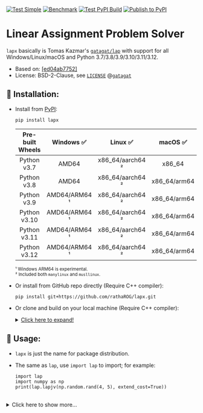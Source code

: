 [![Test Simple](https://github.com/rathaROG/lapx/actions/workflows/test_simple.yaml/badge.svg)](https://github.com/rathaROG/lapx/actions/workflows/test_simple.yaml)
[![Benchmark](https://github.com/rathaROG/lapx/actions/workflows/benchmark.yaml/badge.svg)](https://github.com/rathaROG/lapx/actions/workflows/benchmark.yaml)
[![Test PyPI Build](https://github.com/rathaROG/lapx/actions/workflows/prepublish.yaml/badge.svg)](https://github.com/rathaROG/lapx/actions/workflows/prepublish.yaml)
[![Publish to PyPI](https://github.com/rathaROG/lapx/actions/workflows/publish.yaml/badge.svg)](https://github.com/rathaROG/lapx/actions/workflows/publish.yaml)

# Linear Assignment Problem Solver

`lapx` basically is Tomas Kazmar's [`gatagat/lap`](https://github.com/gatagat/lap) with support for all Windows/Linux/macOS and Python 3.7/3.8/3.9/3.10/3.11/3.12.

* Based on: [[ed04ab7752]](https://github.com/gatagat/lap/tree/ed04ab7752c7c9688ddcbae534633f34ce04361f)
* License: BSD-2-Clause, see [`LICENSE`](LICENSE) @[`gatagat`](https://github.com/gatagat)

## 💽 Installation:

* Install from [PyPI](https://pypi.org/project/lapx/):

  ```
  pip install lapx
  ```

  | **Pre-built Wheels** | **Windows** ✅ | **Linux** ✅ | **macOS** ✅ |
  |:---:|:---:|:---:|:---:|
  | Python v3.7 | AMD64 | x86_64/aarch64 ² | x86_64 |
  | Python v3.8 | AMD64 | x86_64/aarch64 ² | x86_64/arm64 |
  | Python v3.9 | AMD64/ARM64 ¹ | x86_64/aarch64 ² | x86_64/arm64 |
  | Python v3.10 | AMD64/ARM64 ¹ | x86_64/aarch64 ² | x86_64/arm64 |
  | Python v3.11 | AMD64/ARM64 ¹ | x86_64/aarch64 ² | x86_64/arm64 |
  | Python v3.12 | AMD64/ARM64 ¹ | x86_64/aarch64 ² | x86_64/arm64 |

  <sup>¹ Windows ARM64 is experimental.</sup><br>
  <sup>² Included both `manylinux` and `musllinux`.</sup><br>

* Or install from GitHub repo directly (Require C++ compiler):

  ```
  pip install git+https://github.com/rathaROG/lapx.git
  ```

* Or clone and build on your local machine (Require C++ compiler):

  <details><summary><ins>Click here to expand!</ins></summary>
  
  ```
  git clone https://github.com/rathaROG/lapx.git
  cd lapx
  python -m pip install --upgrade pip
  pip install "setuptools>=67.2.0"
  pip install wheel build
  python -m build --wheel
  cd dist
  ```
  
  </details>

## 🧪 Usage:

* `lapx` is just the name for package distribution.
* The same as `lap`, use `import lap` to import; for example:

  ```
  import lap
  import numpy as np
  print(lap.lapjv(np.random.rand(4, 5), extend_cost=True))
  ```

<br />

<details><summary>Click here to show more...</summary>

<br />

lap: Linear Assignment Problem solver
=====================================

**lap** is a [linear assignment
problem](https://en.wikipedia.org/wiki/Assignment_problem) solver using
Jonker-Volgenant algorithm for dense (LAPJV [1]) or sparse (LAPMOD [2])
matrices.

Both algorithms are implemented from scratch based solely on the papers [1,2]
and the public domain Pascal implementation provided by A. Volgenant [3].

In my tests the LAPMOD implementation seems to be faster than the LAPJV
implementation for matrices with a side of more than ~5000 and with less than
50% finite coefficients.

[1] R. Jonker and A. Volgenant, "A Shortest Augmenting Path Algorithm for Dense
and Sparse Linear Assignment Problems", Computing 38, 325-340 (1987)<br>
[2] A. Volgenant, "Linear and Semi-Assignment Problems: A Core Oriented
Approach", Computer Ops Res. 23, 917-932 (1996)<br>
[3] http://www.assignmentproblems.com/LAPJV.htm


### Usage

```
cost, x, y = lap.lapjv(C)
```

The function `lapjv(C)` returns the assignment cost (`cost`) and two arrays, `x, y`. If cost matrix `C` has shape N x M, then `x` is a size-N array specifying to which column is row is assigned, and `y` is a size-M array specifying to which row each column is assigned. For example, an output of `x = [1, 0]` indicates that row 0 is assigned to column 1 and row 1 is assigned to column 0. Similarly, an output of `x = [2, 1, 0]` indicates that row 0 is assigned to column 2, row 1 is assigned to column 1, and row 2 is assigned to column 0.

Note that this function *does not* return the assignment matrix (as done by scipy's [`linear_sum_assignment`](https://docs.scipy.org/doc/scipy-0.18.1/reference/generated/scipy.optimize.linear_sum_assignment.html) and lapsolver's [`solve dense`](https://github.com/cheind/py-lapsolver)). The assignment matrix can be constructed from `x` as follows:
```
A = np.zeros((N, M))
for i in range(N):
    A[i, x[i]] = 1
```
Equivalently, we could construct the assignment matrix from `y`:
```
A = np.zeros((N, M))
for j in range(M):
    A[y[j], j] = 1
```

Finally, note that the outputs are redundant: we can construct `x` from `y`, and vise versa:
```
x = [np.where(y == i)[0][0] for i in range(N)]
y = [np.where(x == j)[0][0] for j in range(M)]
```

</details>
